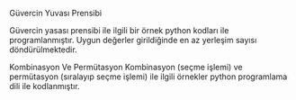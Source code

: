 Güvercin Yuvası Prensibi

Güvercin yasası prensibi ile ilgili bir örnek python kodları ile programlanmıştır. Uygun değerler girildiğinde en az yerleşim sayısı döndürülmektedir.

Kombinasyon Ve Permütasyon
Kombinasyon (seçme işlemi) ve permütasyon (sıralayıp seçme işlemi) ile ilgili örnekler python programlama dili ile kodlanmıştır. 
